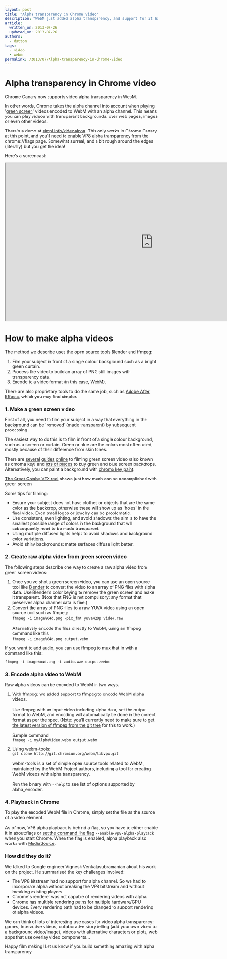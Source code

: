 ```yaml
---
layout: post
title: "Alpha transparency in Chrome video"
description: "WebM just added alpha transparency, and support for it has landed in Chrome Canary."
article:
  written_on: 2013-07-26
  updated_on: 2013-07-26
authors:
  - dutton
tags:
  - video
  - webm
permalink: /2013/07/Alpha-transparency-in-Chrome-video
---
```

# Alpha transparency in Chrome video

Chrome Canary now supports video alpha transparency in WebM.

In other words, Chrome takes the alpha channel into account when playing '[green 
screen](https://en.wikipedia.org/wiki/Chroma_key)' videos encoded to WebM with 
an alpha channel. This means you can play videos with transparent backgrounds: over web pages, images or even other videos. 

There's a demo at 
[simpl.info/videoalpha](http://simpl.info/videoalpha). This only works in Chrome Canary at this point, and you'll need to enable VP8 alpha transparency from the chrome://flags page. Somewhat surreal, and a bit rough around the edges (literally) but you get the idea!

Here's a screencast:

<iframe height="520" width="970" src="http://www.youtube.com/embed/LIH_myX3Zp0"></iframe>

# How to make alpha videos

The method we describe uses the open source tools Blender and ffmpeg: 

1. Film your subject in front of a single colour background such as a bright 
   green curtain.
2. Process the video to build an array of PNG still images with transparency 
   data. 
3. Encode to a video format (in this case, WebM). 

There are 
also proprietary tools to do the same job, such as [Adobe After 
Effects](http://www.adobe.com/products/aftereffects.html), which you may find 
simpler.

### 1. Make a green screen video

First of all, you need to film your subject in a way that everything in the 
background can be 'removed' (made transparent) by subsequent processing. 

The easiest way to do this is to film in front of a single colour background, 
such as a screen or curtain. Green or blue are the colors most often used, mostly because of their difference from skin tones.

There are [several](http://www.youtube.com/watch?v=M_WdLkaOUic) [guides](https://en.wikipedia.org/wiki/Chroma_key#Process) [online](http://www.youtube.com/watch?v=q3PZO_lCBkw) to filming green screen video (also known as 
chroma key) and [lots of 
places](https://www.google.com/search?tbm=shop&q=chromakey) to buy green and 
blue screen backdrops. Alternatively, you can paint a background with [chroma 
key paint](https://www.google.com/search?tbm=shop&q=chroma+key+paint).

[The Great Gatsby VFX reel](http://vimeo.com/68451324) shows just how much can be accomplished with green screen.

Some tips for filming:

* Ensure your subject does not have clothes or objects that are the same color 
  as the backdrop, otherwise these will show up as 'holes' in the final video. Even small logos or jewelry can be problematic.
* Use consistent, even lighting, and avoid shadows: the aim is to have the 
  smallest possible range of colors in the background that will subsequently 
  need to be made transparent.
* Using multiple diffused lights helps to avoid shadows and background color 
  variations.
* Avoid shiny backgrounds: matte surfaces diffuse light better.

### 2. Create raw alpha video from green screen video

The following steps describe one way to create a raw alpha video from green screen videos:

1. Once you've shot a green screen video, you can use an open source tool like [Blender](http://www.blender.org/download/get-blender) to convert the video 
   to an array of PNG files with alpha data. Use Blender's color keying to 
   remove the green screen and make it transparent. (Note that PNG is not 
   compulsory: any format that preserves alpha channel data is fine.)
2. Convert the array of PNG files to a raw YUVA video using an open source tool 
   such as ffmpeg:
   <br/>
   `ffmpeg -i image%04d.png -pix_fmt yuva420p video.raw`<br/>
   <br/>
   Alternatively encode the files directly to WebM, using an ffmpeg command 
   like this:
   <br/>
  `ffmpeg -i image%04d.png output.webm`

If you want to add audio, you can use ffmpeg to mux that in with a command like 
this: 

`ffmpeg -i image%04d.png -i audio.wav output.webm` 

### 3. Encode alpha video to WebM

Raw alpha videos can be encoded to WebM in two ways.

1. With ffmpeg: we added support to ffmpeg to encode WebM alpha videos.<br/>
   <br/>
   Use ffmpeg with an input video including alpha data, set the output format to 
   WebM, and encoding will automatically be done in the correct format as per 
   the spec. (Note: you'll currently need to make sure to get [the latest 
   version of ffmpeg from the git tree](https://github.com/FFmpeg/FFmpeg) for 
   this to work.)<br/>
   <br/>
   Sample command:
   <br/>
   `ffmpeg -i myAlphaVideo.webm output.webm`

2. Using webm-tools:
   <br/>
   `git clone http://git.chromium.org/webm/libvpx.git`<br/>
   <br/>
   webm-tools is a set of simple open source tools related to WebM, maintained by the WebM Project authors, including a tool for creating WebM videos with alpha transparency.<br/>
   <br/>
   Run the binary with `--help` to see list of options supported by alpha_encoder.

### 4. Playback in Chrome

To play the encoded WebM file in Chrome, simply set the file as the source of a 
video element. <br/>
<br/>
As of now, VP8 alpha playback is behind a flag, so you have to either enable it 
in about:flags or [set the command line 
flag](http://www.chromium.org/developers/how-tos/run-chromium-with-flags) 
`--enable-vp8-alpha-playback` when you start Chrome. When the flag is enabled, 
alpha playback also works with 
[MediaSource](http://updates.html5rocks.com/2011/11/Stream-video-using-the-MediaSource-API).

### How did they do it?

We talked to Google engineer Vignesh Venkatasubramanian about his work on the 
project. He summarised the key challenges involved:

* The VP8 bitstream had no support for alpha channel. So we had to incorporate 
  alpha without breaking the VP8 bitstream and without breaking existing 
  players.
* Chrome's renderer was not capable of rendering videos with alpha.
* Chrome has multiple rendering paths for multiple hardware/GPU devices. Every 
  rendering path had to be changed to support rendering of alpha videos.

We can think of lots of interesting use cases for video alpha transparency: 
games, interactive videos, collaborative story telling (add your own video to a 
background video/image), videos with alternative characters or plots, web apps 
that use overlay video components... 

Happy film making! Let us know if you build something amazing with alpha transparency.